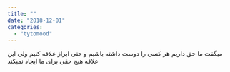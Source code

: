 ```yaml
---
title: ""
date: "2018-12-01"
categories: 
  - "tytomood"
---
```


میگفت ما حق داریم هر کسی را دوست داشته باشیم و حتی ابراز علاقه کنیم ولی این علاقه هیچ حقی برای ما ایجاد نمیکند
